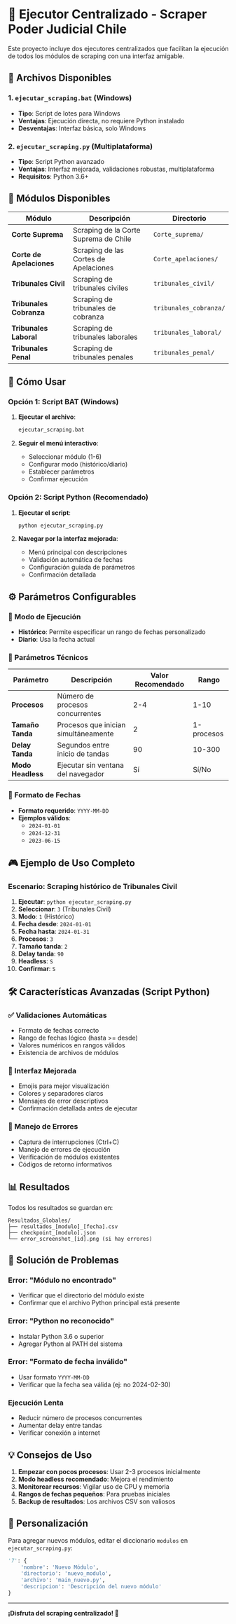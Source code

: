 # 🚀 Ejecutor Centralizado - Scraper Poder Judicial Chile

Este proyecto incluye dos ejecutores centralizados que facilitan la ejecución de todos los módulos de scraping con una interfaz amigable.

## 📁 Archivos Disponibles

### 1. `ejecutar_scraping.bat` (Windows)
- **Tipo**: Script de lotes para Windows
- **Ventajas**: Ejecución directa, no requiere Python instalado
- **Desventajas**: Interfaz básica, solo Windows

### 2. `ejecutar_scraping.py` (Multiplataforma)
- **Tipo**: Script Python avanzado
- **Ventajas**: Interfaz mejorada, validaciones robustas, multiplataforma
- **Requisitos**: Python 3.6+

## 🎯 Módulos Disponibles

| Módulo | Descripción | Directorio |
|--------|-------------|------------|
| **Corte Suprema** | Scraping de la Corte Suprema de Chile | `Corte_suprema/` |
| **Corte de Apelaciones** | Scraping de las Cortes de Apelaciones | `Corte_apelaciones/` |
| **Tribunales Civil** | Scraping de tribunales civiles | `tribunales_civil/` |
| **Tribunales Cobranza** | Scraping de tribunales de cobranza | `tribunales_cobranza/` |
| **Tribunales Laboral** | Scraping de tribunales laborales | `tribunales_laboral/` |
| **Tribunales Penal** | Scraping de tribunales penales | `tribunales_penal/` |

## 🚀 Cómo Usar

### Opción 1: Script BAT (Windows)

1. **Ejecutar el archivo**:
   ```cmd
   ejecutar_scraping.bat
   ```

2. **Seguir el menú interactivo**:
   - Seleccionar módulo (1-6)
   - Configurar modo (histórico/diario)
   - Establecer parámetros
   - Confirmar ejecución

### Opción 2: Script Python (Recomendado)

1. **Ejecutar el script**:
   ```bash
   python ejecutar_scraping.py
   ```

2. **Navegar por la interfaz mejorada**:
   - Menú principal con descripciones
   - Validación automática de fechas
   - Configuración guiada de parámetros
   - Confirmación detallada

## ⚙️ Parámetros Configurables

### 📅 Modo de Ejecución
- **Histórico**: Permite especificar un rango de fechas personalizado
- **Diario**: Usa la fecha actual

### 🔧 Parámetros Técnicos

| Parámetro | Descripción | Valor Recomendado | Rango |
|-----------|-------------|-------------------|-------|
| **Procesos** | Número de procesos concurrentes | 2-4 | 1-10 |
| **Tamaño Tanda** | Procesos que inician simultáneamente | 2 | 1-procesos |
| **Delay Tanda** | Segundos entre inicio de tandas | 90 | 10-300 |
| **Modo Headless** | Ejecutar sin ventana del navegador | Sí | Sí/No |

### 📅 Formato de Fechas
- **Formato requerido**: `YYYY-MM-DD`
- **Ejemplos válidos**: 
  - `2024-01-01`
  - `2024-12-31`
  - `2023-06-15`

## 🎮 Ejemplo de Uso Completo

### Escenario: Scraping histórico de Tribunales Civil

1. **Ejecutar**: `python ejecutar_scraping.py`
2. **Seleccionar**: `3` (Tribunales Civil)
3. **Modo**: `1` (Histórico)
4. **Fecha desde**: `2024-01-01`
5. **Fecha hasta**: `2024-01-31`
6. **Procesos**: `3`
7. **Tamaño tanda**: `2`
8. **Delay tanda**: `90`
9. **Headless**: `S`
10. **Confirmar**: `S`

## 🛠️ Características Avanzadas (Script Python)

### ✅ Validaciones Automáticas
- Formato de fechas correcto
- Rango de fechas lógico (hasta >= desde)
- Valores numéricos en rangos válidos
- Existencia de archivos de módulos

### 🎨 Interfaz Mejorada
- Emojis para mejor visualización
- Colores y separadores claros
- Mensajes de error descriptivos
- Confirmación detallada antes de ejecutar

### 🔄 Manejo de Errores
- Captura de interrupciones (Ctrl+C)
- Manejo de errores de ejecución
- Verificación de módulos existentes
- Códigos de retorno informativos

## 📊 Resultados

Todos los resultados se guardan en:
```
Resultados_Globales/
├── resultados_[modulo]_[fecha].csv
├── checkpoint_[modulo].json
└── error_screenshot_[id].png (si hay errores)
```

## 🚨 Solución de Problemas

### Error: "Módulo no encontrado"
- Verificar que el directorio del módulo existe
- Confirmar que el archivo Python principal está presente

### Error: "Python no reconocido"
- Instalar Python 3.6 o superior
- Agregar Python al PATH del sistema

### Error: "Formato de fecha inválido"
- Usar formato `YYYY-MM-DD`
- Verificar que la fecha sea válida (ej: no 2024-02-30)

### Ejecución Lenta
- Reducir número de procesos concurrentes
- Aumentar delay entre tandas
- Verificar conexión a internet

## 💡 Consejos de Uso

1. **Empezar con pocos procesos**: Usar 2-3 procesos inicialmente
2. **Modo headless recomendado**: Mejora el rendimiento
3. **Monitorear recursos**: Vigilar uso de CPU y memoria
4. **Rangos de fechas pequeños**: Para pruebas iniciales
5. **Backup de resultados**: Los archivos CSV son valiosos

## 🔧 Personalización

Para agregar nuevos módulos, editar el diccionario `modulos` en `ejecutar_scraping.py`:

```python
'7': {
    'nombre': 'Nuevo Módulo',
    'directorio': 'nuevo_modulo',
    'archivo': 'main_nuevo.py',
    'descripcion': 'Descripción del nuevo módulo'
}
```

---

**¡Disfruta del scraping centralizado! 🎉**